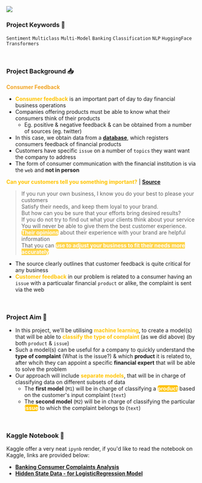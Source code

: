 
![](https://i.imgur.com/bj5ibCe.png)

### Project Keywords 📒

`Sentiment` `Multiclass` `Multi-Model` `Banking` `Classification` `NLP` `HuggingFace` `Transformers` 

<br>

### Project Background 📥

<b><span style='color:#F1A424'>Consumer Feedback</span></b>
- **<span style='color:#FFC300'>Consumer feedback</span>** is an important part of day to day financial business operations
- Companies offering products must be able to know what their consumers think of their products
    - Eg. positive & negative feedback & can be obtained from a number of sources (eg. twitter)
- In this case, we obtain data from a **[database](https://www.consumerfinance.gov/data-research/consumer-complaints/)**, which registers consumers feedback of financial products
- Customers have specific `issue` on a number of `topics` they want want the company to address 
- The form of consumer communication with the financial institution is via the `web` and **not in person**


**<span style='color:#FFC300'>Can your customers tell you something important?</span>** | **[Source](https://www.startquestion.com/blog/7-reasons-why-customer-feedback-is-important-to-your-business/)**

> If you run your own business, I know you do your best to please your customers <br>
> Satisfy their needs, and keep them loyal to your brand.  <br>
> But how can you be sure that your efforts bring desired results?  <br>
> If you do not try to find out what your clients think about your service <br>
> You will never be able to give them the best customer experience. <br>
> **<mark style="background-color:#FFC300;color:white;border-radius:5px;opacity:0.7">Their opinions</mark>** about their experience with your brand are helpful information<br> 
> That you can **<mark style="background-color:#FFC300;color:white;border-radius:5px;opacity:0.7">use to adjust your business to fit their needs more accurately</mark>**

- The source clearly outlines that customer feedback is quite critical for any business
- **<span style='color:#FFC300'>Customer feedback</span>** in our problem is related to a consumer having an `issue` with a particualar financial `product` or alike, the complaint is sent via the web

<br>

### Project Aim 🎯 

- In this project, we'll be utilising **<span style='color:#FFC300'>machine learning</span>**, to create a model(s) that will be able to **<span style='color:#FFC300'>classify the type of complaint</mark>** (as we did above) (by both `product` & `issue`)
- Such a model(s) can be useful for a company to quickly understand the **type of complaint** (What is the issue?) & which **product** it is related to, after whcih they can appoint a specific **financial expert** that will be able to solve the problem 
- Our approach will include **<span style='color:#FFC300'>separate models</span>**, that will be in charge of classifying data on different subsets of data
  - The **first model** (`M1`) will be in charge of classifying a  **<mark style="background-color:#FFC300;color:white;border-radius:5px;opacity:1.0">product</mark>** based on the customer's input complaint (`text`)
  - The **second model** (`M2`) will be in charge of classifying the particular **<mark style="background-color:#FFC300;color:white;border-radius:5px;opacity:1.0">issue</mark>** to which the complaint belongs to (`text`)

<br>

### Kaggle Notebook 📖

Kaggle offer a very neat `ipynb` render, if you'd like to read the notebook on Kaggle, links are provided below:

- **[Banking Consumer Complaints Analysis](https://www.kaggle.com/code/shtrausslearning/banking-consumer-complaints-analysis)**
- **[Hidden State Data - for LogisticRegression Model](https://www.kaggle.com/datasets/shtrausslearning/hiddenstatedata)**
